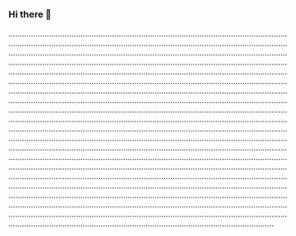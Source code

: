 ### Hi there 👋

......................................................................................................................................................................................................................................................................................................................................................................................................................................................................................................................................................................................................................................................................................................................................................................................................................................................................................................................................................................................................................................................................................................................................................................................................................................................................................................................................................................................................................................................................................................................................................................................................................................................................................................................................................................................................................................................................................................................................................................................................................................................................................................................................................................................................................................................................................................................................................................................................................................................................................................................................................................................................................................................................................................